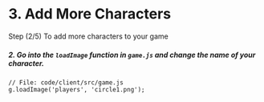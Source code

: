 # 3. Add More Characters

Step (2/5) To add more characters to your game

##### 2. Go into the `loadImage` _function_ in `game.js` and change the name of your character.

```
// File: code/client/src/game.js
g.loadImage('players', 'circle1.png');
```